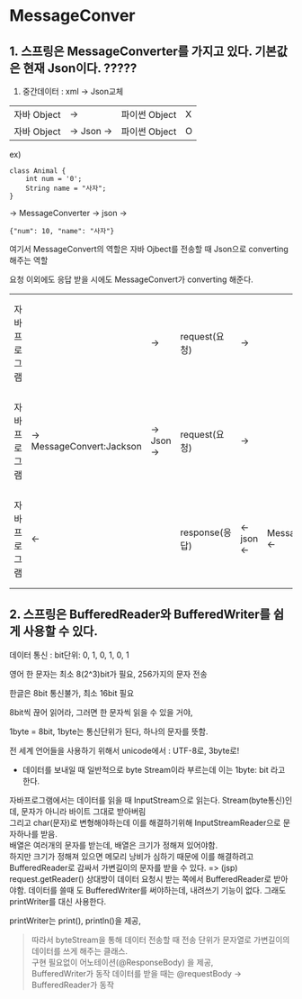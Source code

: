 # MessageConver

## 1. 스프링은 MessageConverter를 가지고 있다. 기본값은 현재 Json이다. ?????

1. 중간데이터 : xml -> Json교체

|   |   |   ||
|---|---|---|---|
|자바 Object| ->|파이썬 Object|X|
|자바 Object| -> Json ->|파이썬 Object|O|

ex)
```
class Animal {
    int num = '0';
    String name = "사자";
}
```

-> MessageConverter -> json ->
```
{"num": 10, "name": "사자"}
```

여기서 MessageConvert의 역할은 자바 Ojbect를 전송할 때 Json으로 converting 해주는 역할

요청 이외에도 응답 받을 시에도 MessageConvert가 converting 해준다.

||||||||
|--|--|--|--|--|--|--|
|자바 프로그램|| ->| request(요청) |->|| 파이썬 프로그램|
|자바 프로그램|-> MessageConvert:Jackson |-> Json ->| request(요청) |->|| 파이썬 프로그램|
|자바 프로그램| <- || response(응답) |<- json <-| MessageConvert:Jackson <- | 파이썬 프로그램|



## 2. 스프링은 BufferedReader와 BufferedWriter를 쉽게 사용할 수 있다.

데이터 통신 : bit단위: 0, 1, 0, 1, 0, 1

영어 한 문자는 최소 8(2^3)bit가 필요, 256가지의 문자 전송

한글은 8bit 통신불가, 최소 16bit 필요

8bit씩 끊어 읽어라, 그러면 한 문자씩 읽을 수 있을 거야,

1byte = 8bit, 1byte는 통신단위가 된다, 하나의 문자를 뜻함.

전 세계 언어들을 사용하기 위해서 unicode에서 : UTF-8로, 3byte로!

- 데이터를 보내일 때 일반적으로 byte Stream이라 부르는데 이는 1byte: bit 라고 한다.

자바프로그램에서는 데이터를 읽을 때 InputStream으로 읽는다.
Stream(byte통신)인데, 문자가 아니라 바이트 그대로 받아버림  
그리고 char(문자)로 변형해야하는데 이를 해결하기위해 
InputStreamReader으로 문자하나를 받음.  
배열은 여러개의 문자를 받는데, 배열은 크기가 정해져 있어야함.   
하지만 크기가 정해져 있으면 메모리 낭비가 심하기 때문에 이를 해결하려고 BufferedReader로 감싸서 가변길이의 문자를 받을 수 있다.
=> (jsp) request.getReader()
상대방이 데이터 요청시 받는 쪽에서 BufferedReader로 받아야함.
데이터를 쓸때 도 BufferedWriter를 써야하는데, 내려쓰기 기능이 없다. 그래도 printWriter를 대신 사용한다.

printWriter는 print(), println()을 제공,

> 따라서 byteStream을 통해 데이터 전송할 때 전송 단위가 문자열로 가변길이의 데이터를 쓰게 해주는 클래스.    
구현 필요없이 어노테이션(@ResponseBody) 을 제공,    
BufferedWriter가  동작  데이터를 받을 때는 @requestBody -> BufferedReader가 동작